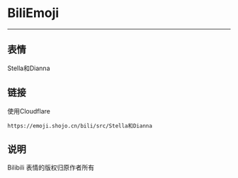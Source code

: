 # BiliEmoji
---
## 表情
Stella和Dianna
## 链接
使用Cloudflare
```
https://emoji.shojo.cn/bili/src/Stella和Dianna
```
## 说明
Bilibili 表情的版权归原作者所有

